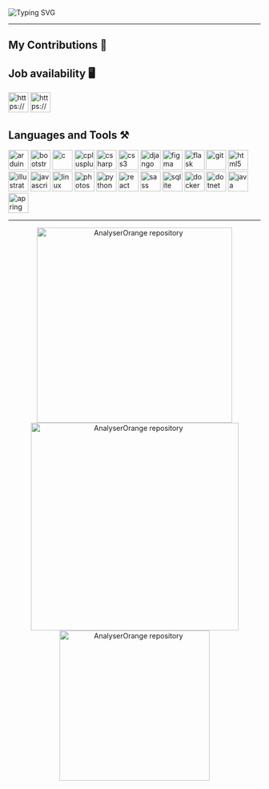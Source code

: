 <picture>
  <source media="(prefers-color-scheme: dark)" srcset="https://readme-typing-svg.demolab.com?font=Fira+Code&duration=4000&pause=100&size=27&color=FFFFFF&vCenter=true&multiline=true&width=1000&height=73&lines=Hello There... I'm Blaze :)">
  <source media="(prefers-color-scheme: light)" srcset="https://readme-typing-svg.demolab.com?font=Fira+Code&duration=4000&pause=100&size=27&color=000000&vCenter=true&multiline=true&width=1000&height=73&lines=Hello There... I'm Blaze :)">
  <img alt="Typing SVG" src="https://readme-typing-svg.demolab.com?font=Fira+Code&duration=4000&pause=100&size=27&color=000000&vCenter=true&multiline=true&width=1000&height=73&lines=Hello There... I'm Blaze :)">
</picture>



<hr>
<h2>My Contributions 🐍</h2>


<h2 align="left">Job availability 🖥️</h2>

<p align="left">
<a href="https://linkedin.com/in/https://www.linkedin.com/in/yuliia-maksymovych/" target="blank"><img src="https://skillicons.dev/icons?i=linkedin" alt="https://www.linkedin.com/in/yuliia-maksymovych/" height="40" width="40"/></a>&nbsp;<a href="https://www.behance.net/https://www.behance.net/juliamaksymo2" target="blank"><img src="https://www.shareicon.net/data/128x128/2017/04/13/883901_design_512x512.png" alt="https://www.behance.net/juliamaksymo2" height="40" width="40" /></a>
</p>
<h2 align="left">Languages and Tools ⚒️</h2>
<p align="left">
  <a href="https://www.arduino.cc/" target="_blank" rel="noreferrer"><img src="https://skillicons.dev/icons?i=arduino" alt="arduino" width="40" height="40"/></a> 
  <a href="https://getbootstrap.com" target="_blank" rel="noreferrer" style="text-decoration:none"><img src="https://skillicons.dev/icons?i=bootstrap" alt="bootstrap" width="40" height="40"/></a>
  <a href="https://www.cprogramming.com/" target="_blank" rel="noreferrer"><img src="https://skillicons.dev/icons?i=c" alt="c" width="40" height="40"/></a>
  <a href="https://www.w3schools.com/cpp/" target="_blank" rel="noreferrer"><img src="https://skillicons.dev/icons?i=cpp" alt="cplusplus" width="40" height="40"/></a>
  <a href="https://www.w3schools.com/cs/" target="_blank" rel="noreferrer"><img src="https://skillicons.dev/icons?i=cs" alt="csharp" width="40" height="40"/></a> 
  <a href="https://www.w3schools.com/css/" target="_blank" rel="noreferrer"><img src="https://skillicons.dev/icons?i=css" alt="css3" width="40" height="40"/></a>
  <a href="https://www.djangoproject.com/" target="_blank" rel="noreferrer"><img src="https://skillicons.dev/icons?i=django" alt="django" width="40" height="40"/></a>
  <a href="https://www.figma.com/" target="_blank" rel="noreferrer"><img src="https://skillicons.dev/icons?i=figma" alt="figma" width="40" height="40"/></a> 
  <a href="https://flask.palletsprojects.com/" target="_blank" rel="noreferrer"><img src="https://skillicons.dev/icons?i=flask" alt="flask" width="40" height="40"/></a>
  <a href="https://git-scm.com/" target="_blank" rel="noreferrer"><img src="https://skillicons.dev/icons?i=git" alt="git" width="40" height="40"/></a>
  <a href="https://www.w3.org/html/" target="_blank" rel="noreferrer"><img src="https://skillicons.dev/icons?i=html" alt="html5" width="40" height="40"/></a>
  <a href="https://www.adobe.com/in/products/illustrator.html" target="_blank" rel="noreferrer"><img src="https://skillicons.dev/icons?i=illustrator" alt="illustrator" width="40" height="40"/></a>
  <a href="https://developer.mozilla.org/en-US/docs/Web/JavaScript" target="_blank" rel="noreferrer"><img src="https://skillicons.dev/icons?i=javascript" alt="javascript" width="40" height="40"/></a>
  <a href="https://www.linux.org/" target="_blank" rel="noreferrer"><img src="https://skillicons.dev/icons?i=linux" alt="linux" width="40" height="40"/></a>
  <a href="https://www.photoshop.com/en" target="_blank" rel="noreferrer"><img src="https://skillicons.dev/icons?i=photoshop" alt="photoshop" width="40" height="40"/></a>
  <a href="https://www.python.org" target="_blank" rel="noreferrer"><img src="https://skillicons.dev/icons?i=py" alt="python" width="40" height="40"/></a>
  <a href="https://reactjs.org/" target="_blank" rel="noreferrer"><img src="https://skillicons.dev/icons?i=react" alt="react" width="40" height="40"/></a>
  <a href="https://sass-lang.com" target="_blank" rel="noreferrer"><img src="https://skillicons.dev/icons?i=sass" alt="sass" width="40" height="40"/></a>
  <a href="https://www.sqlite.org/" target="_blank" rel="noreferrer"><img src="https://skillicons.dev/icons?i=sqlite" alt="sqlite" width="40" height="40"/></a> 
  <a href="https://www.sqlite.org/" target="_blank" rel="noreferrer"><img src="https://skillicons.dev/icons?i=docker" alt="docker" width="40" height="40"/></a> 
  <a href="https://www.sqlite.org/" target="_blank" rel="noreferrer"><img src="https://skillicons.dev/icons?i=dotnet" alt="dotnet" width="40" height="40"/></a> 
  <a href="https://www.sqlite.org/" target="_blank" rel="noreferrer"><img src="https://skillicons.dev/icons?i=java" alt="java" width="40" height="40"/></a> 
  <a href="https://www.sqlite.org/" target="_blank" rel="noreferrer"><img src="https://skillicons.dev/icons?i=spring" alt="apring" width="40" height="40"/></a> 
</p>
<hr>
<div align=center> 
  <picture>
    <source media="(prefers-color-scheme: dark)" srcset="https://github-readme-stats.vercel.app/api?username=juliamaxx&show_icons=true&locale=en&border_radius=10&theme=react&rank_icon=github"/>
    <img width=390 alt="AnalyserOrange repository" src="https://github-readme-stats.vercel.app/api?username=juliamaxx&border_radius=10&show_icons=true&locale=en&rank_icon=github"/>
  </picture>
  
  <picture>
    <source media="(prefers-color-scheme: dark)" srcset="https://github-readme-streak-stats.herokuapp.com/?user=juliamaxx&border_radius=10&theme=react"/>
    <img width=415 alt="AnalyserOrange repository" src="https://github-readme-streak-stats.herokuapp.com/?user=juliamaxx&border_radius=10&theme=default"/>
  </picture>
  
  <br>
  
  <picture align=center>
    <source media="(prefers-color-scheme: dark)" srcset="https://github-readme-stats.vercel.app/api/top-langs?username=juliamaxx&show_icons=true&locale=en&border_radius=10&layout=compact&theme=react"/>
    <img width=300 alt="AnalyserOrange repository" src="https://github-readme-stats.vercel.app/api/top-langs?username=juliamaxx&show_icons=true&locale=en&border_radius=10&layout=compact"/>
  </picture>
</div>
